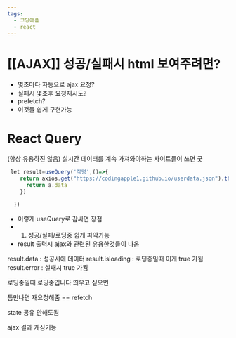 ```yaml
---
tags:
  - 코딩애플
  - react
---
```

# [[AJAX]] 성공/실패시 html 보여주려면?

- 몇초마다 자동으로 ajax 요청?
- 실패시 몇초후 요청재시도?
- prefetch?
- 이것들 쉽게 구현가능

# React Query

(항상 유용하진 않음)
실시간 데이터를 계속 가져와야하는 사이트들이 쓰면 굿



``` javascript
 let result=useQuery('작명',()=>{
    return axios.get("https://codingapple1.github.io/userdata.json").then((a)=>{
      return a.data
    })

  })
```

- 이렇게 useQuery로 감싸면 장점
- 1. 성공/실패/로딩중 쉽게 파악가능
- result 출력시 ajax와 관련된 유용한것들이 나옴

 result.data : 성공시에 데이터
 result.isloading : 로딩중일때 이게 true 가됨
 result.error : 실패시 true 가됨

로딩중일때 로딩중입니다 띄우고 싶으면


틈만나면 재요청해줌 == refetch

state 공유 안해도됨 

ajax 결과 캐싱기능

